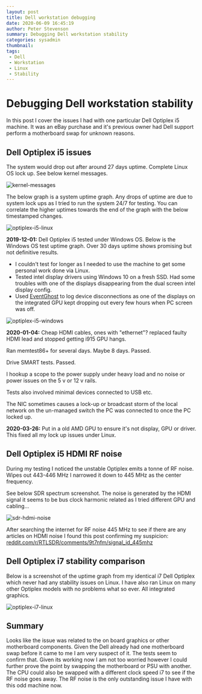 ```yaml
---
layout: post
title: Dell workstation debugging
date: 2020-06-09 16:45:19
author: Peter Stevenson
summary: Debugging Dell workstation stability
categories: sysadmin
thumbnail:
tags:
 - Dell
 - Workstation
 - Linux
 - Stability
---
```


# Debugging Dell workstation stability

In this post I cover the issues I had with one particular Dell Optiplex i5 machine. It was an eBay purchase and it's previous owner had Dell support perform a motherboard swap for unknown reasons.

## Dell Optiplex i5 issues

The system would drop out after around 27 days uptime. Complete Linux OS lock up. See below kernel messages.

![kernel-messages](/blog/assets/2020-07-05/kernel-messages.jpg)

The below graph is a system uptime graph. Any drops of uptime are due to system lock ups as I tried to run the system 24/7 for testing. You can correlate the higher uptimes towards the end of the graph with the below timestamped changes.

![optiplex-i5-linux](/blog/assets/2020-07-05/optiplex-i5-linux.png)

**2019-12-01:** Dell Optiplex i5 tested under Windows OS. Below is the Windows OS test uptime graph. Over 30 days uptime shows promising but not definitive results. 

* I couldn't test for longer as I needed to use the machine to get some personal work done via Linux.
* Tested intel display drivers using Windows 10 on a fresh SSD. Had some troubles with one of the displays disappearing from the dual screen intel display config.
* Used [EventGhost](https://github.com/EventGhost/EventGhost) to log device disconnections as one of the displays on the integrated GPU kept dropping out every few hours when PC screen was off.

![optiplex-i5-windows](/blog/assets/2020-07-05/optiplex-i5-windows.png)

**2020-01-04:** Cheap HDMI cables, ones with "ethernet"? replaced faulty HDMI lead and stopped getting i915 GPU hangs.

Ran memtest86+ for several days. Maybe 8 days. Passed.

Drive SMART tests. Passed.

I hookup a scope to the power supply under heavy load and no noise or power issues on the 5 v or 12 v rails.

Tests also involved minimal devices connected to USB etc.

The NIC sometimes causes a lock-up or broadcast storm of the local network on the un-managed switch the PC was connected to once the PC locked up.

**2020-03-26:** Put in a old AMD GPU to ensure it's not display, GPU or driver. This fixed all my lock up issues under Linux.

## Dell Optiplex i5 HDMI RF noise

During my testing I noticed the unstable Optiplex emits a tonne of RF noise. Wipes out 443-446 MHz I narrowed it down to 445 MHz as the center frequency.

See below SDR spectrum screenshot. The noise is generated by the HDMI signal it seems to be bus clock harmonic related as I tried different GPU and cabling...

![sdr-hdmi-noise](/blog/assets/2020-07-05/sdr-hdmi-noise.png)

After searching the internet for RF noise 445 MHz to see if there are any articles on HDMI noise I found this post confirming my suspicion: [reddit.com/r/RTLSDR/comments/9t7nfm/signal_id_445mhz](https://www.reddit.com/r/RTLSDR/comments/9t7nfm/signal_id_445mhz/)

## Dell Optiplex i7 stability comparison

Below is a screenshot of the uptime graph from my identical i7 Dell Optiplex which never had any stability issues on Linux. I have also ran Linux on many other Optiplex models with no problems what so ever. All integrated graphics.

![optiplex-i7-linux](/blog/assets/2020-07-05/optiplex-i7-linux.png)

## Summary

Looks like the issue was related to the on board graphics or other motherboard components. Given the Dell already had one motherboard swap before it came to me I am very suspect of it. The tests seem to confirm that. Given its working now I am not too worried however I could further prove the point by swapping the motherboard or PSU with another. The CPU could also be swapped with a different clock speed i7 to see if the RF noise goes away. The RF noise is the only outstanding issue I have with this odd machine now.